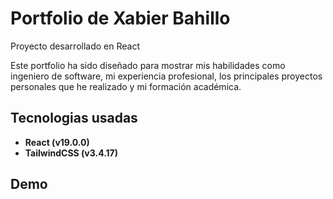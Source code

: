 # Portfolio de Xabier Bahillo

Proyecto desarrollado en React

Este portfolio ha sido diseñado para mostrar mis habilidades como ingeniero de software, mi experiencia profesional, los principales proyectos personales que he realizado y mi formación académica.

## Tecnologias usadas

- **React (v19.0.0)**
- **TailwindCSS (v3.4.17)**

## Demo
